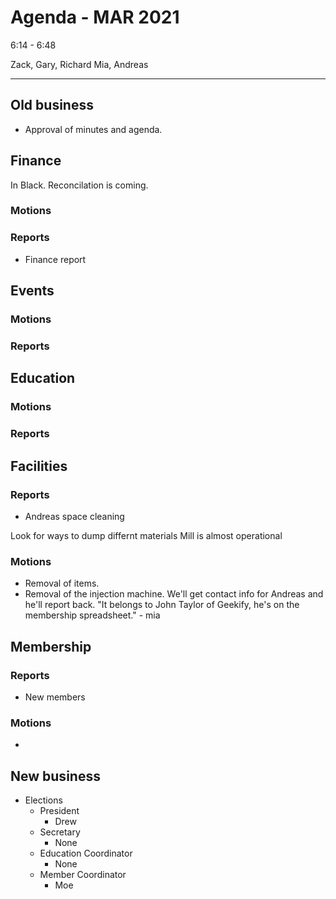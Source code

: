 # Agenda  - MAR 2021

6:14 - 6:48

Zack, Gary, Richard
Mia, Andreas


---

## Old business
* Approval of minutes and agenda. 
 
## Finance

In Black.
Reconcilation is coming.
 
### Motions

### Reports

* Finance report

## Events
 
### Motions
 
### Reports
 
## Education
 
### Motions
 
### Reports
 
## Facilities

### Reports

* Andreas space cleaning

Look for ways to dump differnt materials
Mill is almost operational 

### Motions

* Removal of items.
* Removal of the injection machine.
We'll get contact info for Andreas and he'll report back. 
"It belongs to John Taylor of Geekify, he's on the membership spreadsheet." - mia

## Membership
 
### Reports

* New members

### Motions

* 

## New business

* Elections
    * President
        * Drew
    * Secretary
        *  None
    * Education Coordinator
        *  None
    * Member Coordinator
        * Moe
